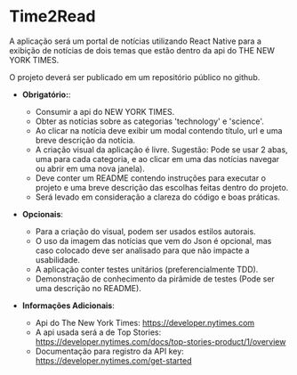 # Time2Read

A aplicação será um portal de notícias utilizando React Native para a exibição de notícias de dois temas que estão dentro da api do THE NEW YORK TIMES.

O projeto deverá ser publicado em um repositório público no github.

* **Obrigatório:**:

  * Consumir a api do NEW YORK TIMES.
  * Obter as notícias sobre as categorias 'technology' e 'science'.
  * Ao clicar na notícia deve exibir um modal contendo título, url e uma breve descrição da notícia.
  * A criação visual da aplicação é livre. Sugestão: Pode se usar 2 abas, uma para cada categoria, e ao clicar em uma das notícias navegar ou abrir em uma nova janela).
  * Deve conter um README contendo instruções para executar o projeto e uma breve descrição das escolhas feitas dentro do projeto.
  * Será levado em consideração a clareza do código e boas práticas.

* **Opcionais**:

  * Para a criação do visual, podem ser usados estilos autorais.
  * O uso da imagem das notícias que vem do Json é opcional, mas caso colocado deve ser analisado para que não impacte a usabilidade.
  * A aplicação conter testes unitários (preferencialmente TDD).
  * Demonstração de conhecimento da pirâmide de testes (Pode ser uma descrição no README).

* **Informações Adicionais**:

  * Api do The New York Times: https://developer.nytimes.com
  * A api usada será a de Top Stories: https://developer.nytimes.com/docs/top-stories-product/1/overview
  * Documentação para registro da API key: https://developer.nytimes.com/get-started
